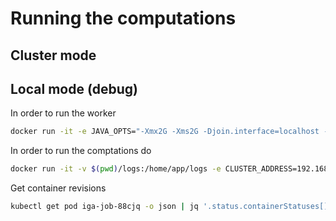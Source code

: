 # Running the computations

## Cluster mode


## Local mode (debug)
In order to run the worker

``` bash
docker run -it -e JAVA_OPTS="-Xmx2G -Xms2G -Djoin.interface=localhost -Dexecutor.pool.size=8 -Dpublic.address=localhost" -p 5701:5701 kpts-worker-local
```

In order to run the comptations do
``` bash
docker run -it -v $(pwd)/logs:/home/app/logs -e CLUSTER_ADDRESS=192.168.1.25 -e CUSTOM_JAVA_OPTS="-Xmx4G -Xms4G -DCOMPUTATIONS_TIME_LOG_FILENAME=/home/app/logs/test.log" kbhit/kpts-solver-performance
```

Get container revisions
``` bash
kubectl get pod iga-job-88cjq -o json | jq '.status.containerStatuses[] | { "image": .image, "imageID": .imageID }'
```